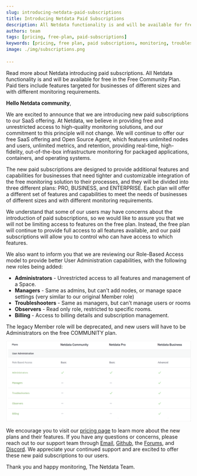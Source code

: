 ```yaml
---
slug: introducing-netdata-paid-subscriptions
title: Introducing Netdata Paid Subscriptions
description: All Netdata functionality is and will be available for free in the Free Community Plan. Paid tiers include features targeted for businesses of different sizes and with different monitoring requirements.
authors: team
tags: [pricing, free-plan, paid-subscriptions]
keywords: [pricing, free plan, paid subscriptions, monitoring, troubleshoot]
image: ./img/subscriptions.png

---
```


Read more about Netdata introducing paid subscriptions. All Netdata functionality is and will be available for free in the Free Community Plan. Paid tiers include features targeted for businesses of different sizes and with different monitoring requirements.

<!--truncate-->
**Hello Netdata community**,

We are excited to announce that we are introducing new paid subscriptions to our SaaS offering. At Netdata, we believe in providing free and unrestricted access to high-quality monitoring solutions, and our commitment to this principle will not change. We will continue to offer our free SaaS offering and Open Source Agent, which features unlimited nodes and users, unlimited metrics, and retention, providing real-time, high-fidelity, out-of-the-box infrastructure monitoring for packaged applications, containers, and operating systems.

The new paid subscriptions are designed to provide additional features and capabilities for businesses that need tighter and customizable integration of the free monitoring solution to their processes, and they will be divided into three different plans: PRO, BUSINESS, and ENTERPRISE. Each plan will offer a different set of features and capabilities to meet the needs of businesses of different sizes and with different monitoring requirements.

We understand that some of our users may have concerns about the introduction of paid subscriptions, so we would like to assure you that we will not be limiting access to features on the free plan. Instead, the free plan will continue to provide full access to all features available, and our paid subscriptions will allow you to control who can have access to which features.

We also want to inform you that we are reviewing our Role-Based Access model to provide better User Administration capabilities, with the following new roles being added:

- **Administrators** - Unrestricted access to all features and management of a Space.
- **Managers** - Same as admins, but can't add nodes, or manage space settings (very similar to our original Member role)
- **Troubleshooters** - Same as managers, but can’t manage users or rooms
- **Observers** - Read only role, restricted to specific rooms.
- **Billing** - Access to billing details and subscription management.

The legacy Member role will be deprecated, and new users will have to be Administrators on the free COMMUNITY plan. 

![image](./img/netdata-user-administration.png)

We encourage you to visit our [pricing page](https://netdata.cloud/pricing) to learn more about the new plans and their features. If you have any questions or concerns, please reach out to our support team through [Email](mailto:info@netdata.cloud), [Github](https://github.com/netdata/netdata/discussions), the [Forums](https://community.netdata.cloud), and [Discord](https://discord.gg/2eduZdSeC7). We appreciate your continued support and are excited to offer these new paid subscriptions to our users.

Thank you and happy monitoring,
The Netdata Team.





